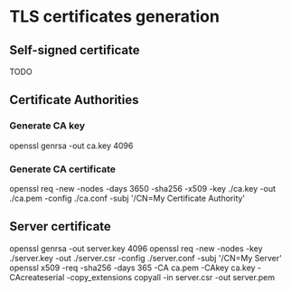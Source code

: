 # TLS certificates generation

## Self-signed certificate
TODO

## Certificate Authorities

### Generate CA key
openssl genrsa -out ca.key 4096

### Generate CA certificate
openssl req -new -nodes -days 3650 -sha256 -x509 -key ./ca.key -out ./ca.pem -config ./ca.conf -subj '/CN=My Certificate Authority'

## Server certificate
openssl genrsa -out server.key 4096
openssl req -new -nodes -key ./server.key -out ./server.csr -config ./server.conf -subj '/CN=My Server'
openssl x509 -req -sha256 -days 365 -CA ca.pem -CAkey ca.key -CAcreateserial -copy\_extensions copyall -in server.csr -out server.pem
